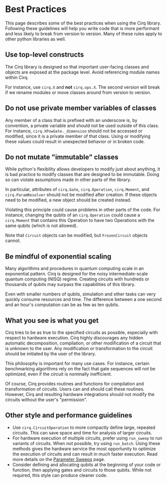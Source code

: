 # Best Practices

This page describes some of the best practices when using the Cirq library.
Following these guidelines will help you write code that is more performant and
less likely to break from version to version.  Many of these rules apply to
other python libraries as well.

## Use top-level constructs

The Cirq library is designed so that important user-facing classes and objects
are exposed at the package level.  Avoid referencing module names within Cirq.

For instance, use `cirq.X` and **not** `cirq.ops.X`.  The second version will
break if we rename modules or move classes around from version to version.

## Do not use private member variables of classes

Any member of a class that is prefixed with an underscore is, by convention, a
private variable and should not be used outside of this class.  For instance,
`cirq.XPowGate._dimension` should not be accessed or modified, since it is a
private member of that class.  Using or modifying these values could result in
unexpected behavior or in broken code.

## Do not mutate "immutable" classes

While python's flexibility allows developers to modify just about anything, it
is bad practice to modify classes that are designed to be immutable.  Doing so
can violate assumptions made in other parts of the library.

In particular, attributes of `cirq.Gate`, `cirq.Operation`, `cirq.Moment`, and
`cirq.ParamResolver` should not be modified after creation.  If these objects
need to be modified, a new object should be created instead.

Violating this principle could cause problems in other parts of the code.  For
instance, changing the qubits of an `cirq.Operation` could cause a `cirq.Moment`
that contains this Operation to have two Operations with the same qubits (which
is not allowed).

Note that `Circuit` objects can be modified, but `FrozenCircuit` objects cannot.

## Be mindful of exponential scaling

Many algorithms and procedures in quantum computing scale in an exponential
pattern.  Cirq is designed for the noisy intermediate-scale quantum computing
(NISQ) regime.  Creating circuits with hundreds or thousands of qubits may
surpass the capabilities of this library.

Even with smaller numbers of qubits, simulation and other tasks can very quickly
consume resources and time.  The difference between a one second and an hour's
computation can be as few as ten qubits.

## What you see is what you get

Cirq tries to be as true to the specified circuits as possible, especially with
respect to hardware execution.  Cirq highly discourages any hidden automatic
decomposition, compilation, or other modification of a circuit that is unknown
to the user.  Any modification or transformation to the circuit should be
initiated by the user of the library.

This philosophy is important for many use cases.  For instance, certain
benchmarking algorithms rely on the fact that gate sequences will not be optimized,
even if the circuit is nominally inefficient.

Of course, Cirq provides routines and functions for compilation and
transformation of circuits.  Users can and should call these routines.  However,
Cirq and resulting hardware integrations should not modify the circuits without
the user's "permission".

## Other style and performance guidelines

*   Use `cirq.CircuitOperation` to more compactly define large, repeated
    circuits.  This can save space and time for analysis of larger circuits.
*   For hardware execution of multiple circuits, prefer using `run_sweep`  to
    run variants of circuits.  When not possible, try using `run_batch`.  Using
    these methods gives the hardware service the most opportunity to optimize
    the execution of circuits and can result in much faster execution.
    Read more details on the [Parameter Sweeps](../simulate/params.ipynb) page.
*   Consider defining and allocating qubits at the beginning of your code or
    function, then applying gates and circuits to those qubits.  While not
    required, this style can produce cleaner code.
